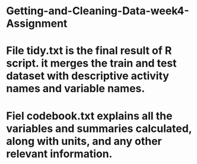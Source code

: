 # Getting-and-Cleaning-Data-week4-Assignment

# File tidy.txt is the final result of R script. it merges the train and test dataset with descriptive activity names and variable names.
# Fiel codebook.txt explains all the variables and summaries calculated, along with units, and any other relevant information.
